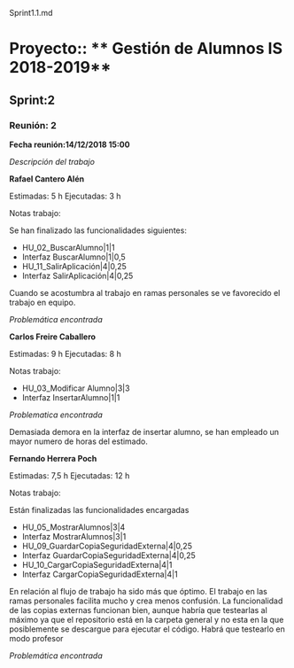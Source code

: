 Sprint1.1.md

# Proyecto:: ** Gestión de Alumnos IS 2018-2019**
 
## Sprint:2

### Reunión: 2

**Fecha reunión:14/12/2018 15:00**


_Descripción del trabajo_

**Rafael Cantero Alén**

Estimadas: 5 h
Ejecutadas: 3 h

Notas trabajo:

Se han finalizado las funcionalidades siguientes:

* HU_02_BuscarAlumno|1|1
* Interfaz BuscarAlumno|1|0,5
* HU_11_SalirAplicación|4|0,25
* Interfaz SalirAplicación|4|0,25

Cuando se acostumbra al trabajo en ramas personales se ve favorecido el trabajo en equipo.

_Problemática encontrada_


**Carlos Freire Caballero**

Estimadas: 9 h
Ejecutadas: 8 h

Notas trabajo:

* HU_03_Modificar Alumno|3|3
* Interfaz InsertarAlumno|1|1

*Problematica encontrada*

Demasiada demora en la interfaz de insertar alumno, se han empleado un mayor numero de horas del estimado.

**Fernando Herrera Poch**

Estimadas: 7,5 h
Ejecutadas: 12 h

Notas trabajo:

Están finalizadas las funcionalidades encargadas 

* HU_05_MostrarAlumnos|3|4
* Interfaz MostrarAlumnos|3|1
* HU_09_GuardarCopiaSeguridadExterna|4|0,25
* Interfaz GuardarCopiaSeguridadExterna|4|0,25
* HU_10_CargarCopiaSeguridadExterna|4|1
* Interfaz CargarCopiaSeguridadExterna|4|1

En relación al flujo de trabajo ha sido más que óptimo. El trabajo en las ramas personales facilita mucho y crea menos confusión.
La funcionalidad de las copias externas funcionan bien, aunque habría que testearlas al máximo ya que el repositorio está en la carpeta general y no esta en la que posiblemente se descargue
para ejecutar el código. Habrá que testearlo en modo profesor

_Problemática encontrada_



